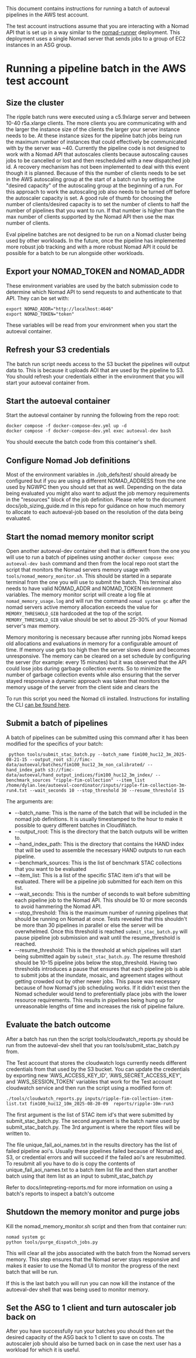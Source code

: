 This document contains instructions for running a batch of autoeval pipelines in the AWS test account.

The test account instructions assume that you are interacting with a Nomad API that is set up in a way similar to the [nomad-runner](https://github.com/NGWPC/nomad-runner) deployment. This deployment uses a single Nomad server that sends jobs to a group of EC2 instances in an ASG group.

# Running a pipeline batch in the AWS test account

## Size the cluster

The ripple batch runs were executed using a c5.9xlarge server and between 10-40 r5a.xlarge clients. The more clients you are communicating with and the larger the instance size of the clients the larger your server instance needs to be. At these instance sizes for the pipeline batch jobs being run the maximum number of instances that could effectively be communicated with by the server was ~40. Currently the pipeline code is not designed to work with a Nomad API that autoscales clients because autoscaling causes jobs to be cancelled or lost and then rescheduled with a new dispatched job id. A recovery mechanism has not been implemented to deal with this event though it is planned. Because of this the number of clients needs to be set in the AWS autoscaling group at the start of a batch run by setting the "desired capacity" of the autoscaling group at the beginning of a run. For this approach to work the autoscaling job also needs to be turned off before the autoscaler capacity is set. A good rule of thumb for choosing the number of clients/desired capacity is to set the number of clients to half the number of pipelines that you want to run. If that number is higher than the max number of clients supported by the Nomad API then use the max number of clients.

Eval pipeline batches are not designed to be run on a Nomad cluster being used by other workloads. In the future, once the pipeline has implemented more robust job tracking and with a more robust Nomad API it could be possible for a batch to be run alongside other workloads. 

## Export your NOMAD_TOKEN and NOMAD_ADDR 

These environment variables are used by the batch submission code to determine which Nomad API to send requests to and authenticate to that API. They can be set with:

```
export NOMAD_ADDR="http://localhost:4646"
export NOMAD_TOKEN="token"
```

These variables will be read from your environment when you start the autoeval container.

## Refresh your S3 credentials

The batch run script needs access to the S3 bucket the pipelines will output data to. This is because it uploads AOI that are used by the pipeline to S3. You should refresh your credentials either in the environment that you will start your autoeval container from.

## Start the autoeval container

Start the autoeval container by running the following from the repo root:

```
docker compose -f docker-compose-dev.yml up -d
docker compose -f docker-compose-dev.yml exec autoeval-dev bash
```

You should execute the batch code from this container's shell.

## Configure Nomad Job definitions

Most of the environment variables in ./job_defs/test/ should already be configured but if you are using a different NOMAD_ADDRESS from the one used by NGWPC then you should set that as well. Depending on the data being evaluated you might also want to adjust the job memory requirements in the "resources" block of the job definition. Please refer to the document docs/job_sizing_guide.md in this repo for guidance on how much memory to allocate to each autoeval-job based on the resolution of the data being evaluated.

## Start the nomad memory monitor script

Open another autoeval-dev container shell that is different from the one you will use to run a batch of pipelines using another `docker compose exec autoeval-dev bash` command and then from the local repo root start the script that monitors the Nomad servers memory usage with `tools/nomad_memory_monitor.sh`. This should be started in a separate terminal from the one you will use to submit the batch. This terminal also needs to have valid NOMAD_ADDR and NOMAD_TOKEN environment variables. The memory monitor script will create a log file at `nomad_memory_usage.log` and will run the command `nomad system gc` after the nomad servers active memory allocation exceeds the value for `MEMORY_THRESHOLD_GIB` hardcoded at the top of the script. `MEMORY_THRESHOLD_GIB` value should be set to about 25-30% of your Nomad server's max memory.

Memory monitoring is necessary because after running jobs Nomad keeps old allocations and evaluations in memory for a configurable amount of time. If memory use gets too high then the server slows down and becomes unresponsive. The memory can be cleared on a set schedule by configuring the server (for example: every 15 minutes) but it was observed that the API could lose jobs during garbage collection events. So to minimize the number of garbage collection events while also ensuring that the server stayed responsive a dynamic approach was taken that monitors the memory usage of the server from the client side and clears the 

To run this script you need the Nomad cli installed. Instructions for installing the CLI [can be found here](https://developer.hashicorp.com/nomad/tutorials/get-started/gs-install).

## Submit a batch of pipelines

A batch of pipelines can be submitted using this command after it has been modified for the specifics of your batch:

```
 python tools/submit_stac_batch.py --batch_name fim100_huc12_3m_2025-08-21-15 --output_root s3://fimc-data/autoeval/batches/fim100_huc12_3m_non_calibrated/ --hand_index_path s3://fimc-data/autoeval/hand_output_indices/fim100_huc12_3m_index/ --benchmark_sources "ripple-fim-collection" --item_list /home/dylan.lee/autoeval-coordinator/inputs/ripple-fim-collection-3m-run4.txt --wait_seconds 10 --stop_threshold 30 --resume_threshold 15
```

The arguments are:

* --batch_name: This is the name of the batch that will be included in the nomad job definitions. It is usually timestamped to the hour to make it possible to query different batches in CloudWatch.
* --output_root: This is the directory that the batch outputs will be written to.
* --hand_index_path: This is the directory that contains the HAND index that will be used to assemble the necessary HAND outputs to run each pipeline.
* --benchmark_sources: This is the list of benchmark STAC collections that you want to be evaluated
* --item_list: This is a list of the specific STAC item id's that will be evaluated. There will be a pipeline job submitted for each item on this list.
* --wait_seconds: This is the number of seconds to wait before submitting each pipeline job to the Nomad API. This should be 10 or more seconds to avoid hammering the Nomad API.
* --stop_threshold: This is the maximum number of running pipelines that should be running on Nomad at once. Tests revealed that this shouldn't be more than 30 pipelines in parallel or else the server will be overwhelmed. Once this threshold is reached `submit_stac_batch.py` will pause pipeline job submission and wait until the resume_threshold is reached.
* --resume_threshold: This is the threshold at which pipelines will start being submitted again by `submit_stac_batch.py`. The resume threshold should be 10-15 pipeline jobs below the stop_threshold. Having two thresholds introduces a pause that ensures that each pipeline job is able to submit jobs at the inundate, mosaic, and agreement stages without getting crowded out by other newer jobs. This pause was necessary because of how Nomad's job scheduling works. If it didn't exist then the Nomad scheduler would tend to preferentially place jobs with the lower resource requirements. This results in pipelines being hung up for unreasonable lengths of time and increases the risk of pipeline failure.

## Evaluate the batch outcome

After a batch has run then the script tools/cloudwatch_reports.py should be run from the autoeval-dev shell that you ran tools/submit_stac_batch.py from.

The Test account that stores the cloudwatch logs currently needs different credentials from that used by the S3 bucket. You can update the credentials by exporting new 'AWS_ACCESS_KEY_ID', 'AWS_SECRET_ACCESS_KEY', and 'AWS_SESSION_TOKEN' variables that work for the Test account cloudwatch service and then run the script using a modified form of:

```
./tools/cloudwatch_reports.py inputs/ripple-fim-collection-item-list.txt fim100_huc12_10m_2025-08-20-09  reports/ripple-10m-run3
```

The first argument is the list of STAC item id's that were submitted by submit_stac_batch.py. The second argument is the batch name used by submit_stac_batch.py. The 3rd argument is where the report files will be written to.

The file unique_fail_aoi_names.txt in the results directory has the list of failed pipeline aoi's. Usually these pipelines failed because of Nomad api, S3, or credential errors and will succeed if the failed aoi's are resubmitted. To resubmit all you have to do is copy the contents of unique_fail_aoi_names.txt to a batch item list file and then start another batch using that item list as an input to submit_stac_batch.py

Refer to docs/intepreting-reports.md for more information on using a batch's reports to inspect a batch's outcome 

## Shutdown the memory monitor and purge jobs

Kill the nomad_memory_monitor.sh script and then from that container run:

```
nomad system gc
python tools/purge_dispatch_jobs.py
```

This will clear all the jobs associated with the batch from the Nomad servers memory. This step ensures that the Nomad server stays responsive and makes it easier to use the Nomad UI to monitor the progress of the next batch that will be run.

If this is the last batch you will run you can now kill the instance of the autoeval-dev shell that was being used to monitor memory.

## Set the ASG to 1 client and turn autoscaler job back on

After you have successfully run your batches you should then set the desired capacity of the ASG back to 1 client to save on costs. The autoscaler job should also be turned back on in case the next user has a workload for which it is useful.
